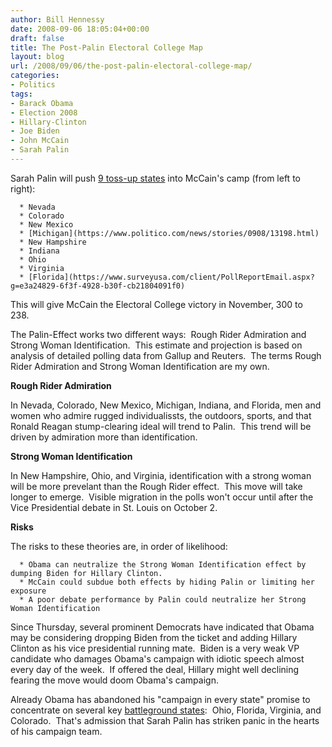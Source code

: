 ```yaml
---
author: Bill Hennessy
date: 2008-09-06 18:05:04+00:00
draft: false
title: The Post-Palin Electoral College Map
layout: blog
url: /2008/09/06/the-post-palin-electoral-college-map/
categories:
- Politics
tags:
- Barack Obama
- Election 2008
- Hillary-Clinton
- Joe Biden
- John McCain
- Sarah Palin
---
```


Sarah Palin will push [9 toss-up states](https://www.realclearpolitics.com/epolls/maps/obama_vs_mccain/?map=1&save=3-3-3-3-1-4-1-1-1-4-4-1-3-1-4-2-3-3-3-1-1-1-4-2-3-4-4-3-4-3-1-4-1-4-4-4-3-2-2-1-3-3-3-3-3-1-4-1-3-2-3) into McCain's camp (from left to right):



	  * Nevada
	  * Colorado
	  * New Mexico
	  * [Michigan](https://www.politico.com/news/stories/0908/13198.html)
	  * New Hampshire
	  * Indiana 
	  * Ohio
	  * Virginia
	  * [Florida](https://www.surveyusa.com/client/PollReportEmail.aspx?g=e3a24829-6f3f-4928-b30f-cb21804091f0)



This will give McCain the Electoral College victory in November, 300 to 238. 




The Palin-Effect works two different ways:  Rough Rider Admiration and Strong Woman Identification.  This estimate and projection is based on analysis of detailed polling data from Gallup and Reuters.  The terms Rough Rider Admiration and Strong Woman Identification are my own. 




**Rough Rider Admiration**




In Nevada, Colorado, New Mexico, Michigan, Indiana, and Florida, men and women who admire rugged individualissts, the outdoors, sports, and that Ronald Reagan stump-clearing ideal will trend to Palin.  This trend will be driven by admiration more than identification.  




**Strong Woman Identification**




In New Hampshire, Ohio, and Virginia, identification with a strong woman will be more prevelant than the Rough Rider effect.  This move will take longer to emerge.  Visible migration in the polls won't occur until after the Vice Presidential debate in St. Louis on October 2.




**Risks**




The risks to these theories are, in order of likelihood:








	  * Obama can neutralize the Strong Woman Identification effect by dumping Biden for Hillary Clinton.
	  * McCain could subdue both effects by hiding Palin or limiting her exposure
	  * A poor debate performance by Palin could neutralize her Strong Woman Identification



Since Thursday, several prominent Democrats have indicated that Obama may be considering dropping Biden from the ticket and adding Hillary Clinton as his vice presidential running mate.  Biden is a very weak VP candidate who damages Obama's campaign with idiotic speech almost every day of the week.  If offered the deal, Hillary might well declining fearing the move would doom Obama's campaign.  







Already Obama has abandoned his "campaign in every state" promise to concentrate on several key [battleground states](https://elections.foxnews.com/2008/08/22/obama-stops-advertising-in-red-battleground-states/):  Ohio, Florida, Virginia, and Colorado.  That's admission that Sarah Palin has striken panic in the hearts of his campaign team.  
